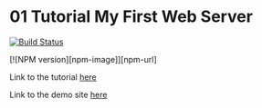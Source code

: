 # 01 Tutorial My First Web Server 

[![Build Status](https://travis-ci.org/keanodejs/01_tutorial_my_first_webserver.svg?branch=master)](https://travis-ci.org/keanodejs/01_tutorial_my_first_webserver)

[![NPM version][npm-image]][npm-url] 

Link to the tutorial [here](http://nodejs.clbo.dk/tutorial-my-first-webserver/)

Link to the demo site [here](http://my-first-webserver.azurewebsites.net/)
